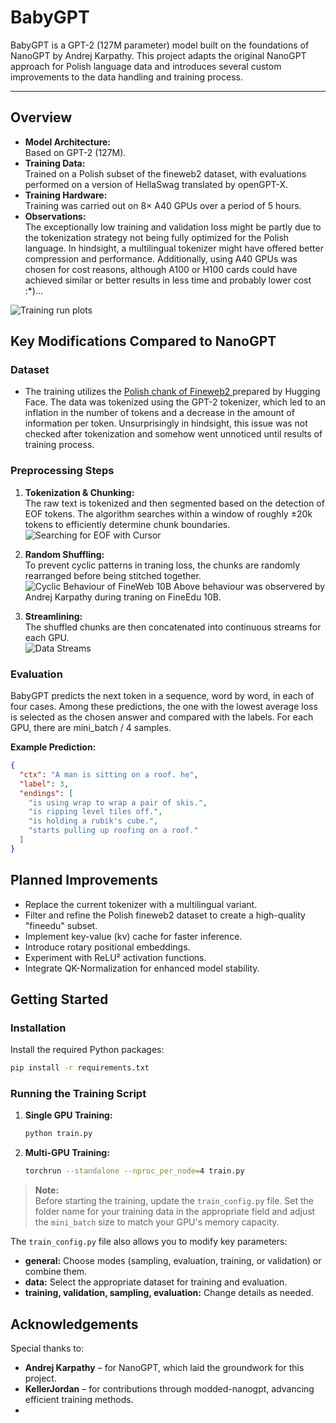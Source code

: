 
# BabyGPT

BabyGPT is a GPT-2 (127M parameter) model built on the foundations of NanoGPT by Andrej Karpathy. This project adapts the original NanoGPT approach for Polish language data and introduces several custom improvements to the data handling and training process.

---

## Overview

- **Model Architecture:**  
  Based on GPT-2 (127M).  
- **Training Data:**  
  Trained on a Polish subset of the fineweb2 dataset, with evaluations performed on a version of HellaSwag translated by openGPT-X.
- **Training Hardware:**  
  Training was carried out on 8× A40 GPUs over a period of 5 hours.
- **Observations:**  
  The exceptionally low training and validation loss might be partly due to the tokenization strategy not being fully optimized for the Polish language. In hindsight, a multilingual tokenizer might have offered better compression and performance. Additionally, using A40 GPUs was chosen for cost reasons, although A100 or H100 cards could have achieved similar or better results in less time and probably lower cost :*)...

![Training run plots](https://github.com/user-attachments/assets/2d227e5c-dd4d-43a1-bf3d-8e42935216a5)



## Key Modifications Compared to NanoGPT


### Dataset
- The training utilizes the [Polish chank of Fineweb2 ](https://huggingface.co/datasets/HuggingFaceFW/fineweb-2) prepared by Hugging Face. The data was tokenized using the GPT-2 tokenizer, which led to an inflation in the number of tokens and a decrease in the amount of information per token. Unsurprisingly in hindsight, this issue was not checked after tokenization and somehow went unnoticed until results of training process.


### Preprocessing Steps
1. **Tokenization & Chunking:**  
   The raw text is tokenized and then segmented based on the detection of EOF tokens. The algorithm searches within a window of roughly ±20k tokens to efficiently determine chunk boundaries.  
   ![Searching for EOF with Cursor](https://github.com/user-attachments/assets/ae086ce9-3706-4b72-9a21-546dca585bbb)

2. **Random Shuffling:**  
   To prevent cyclic patterns in traning loss, the chunks are randomly rearranged before being stitched together. 
   ![Cyclic Behaviour of FineWeb 10B](https://github.com/user-attachments/assets/42c3391f-cd66-47b1-97d8-c6eb7ce14f86)
   Above behaviour was observered by Andrej Karpathy during traning on FineEdu 10B.  

3. **Streamlining:**  
   The shuffled chunks are then concatenated into continuous streams for each GPU.  
   ![Data Streams](https://github.com/user-attachments/assets/45fd8109-6356-44dc-a421-2cca32dff8c8)

### Evaluation
BabyGPT predicts the next token in a sequence, word by word, in each of four cases. Among these predictions, the one with the lowest average loss is selected as the chosen answer and compared with the labels. For each GPU, there are mini_batch / 4 samples.

**Example Prediction:**
```json
{
  "ctx": "A man is sitting on a roof. he",
  "label": 3,
  "endings": [
    "is using wrap to wrap a pair of skis.",
    "is ripping level tiles off.",
    "is holding a rubik's cube.",
    "starts pulling up roofing on a roof."
  ]
}
```



## Planned Improvements

- Replace the current tokenizer with a multilingual variant.
- Filter and refine the Polish fineweb2 dataset to create a high-quality "fineedu" subset.
- Implement key-value (kv) cache for faster inference.
- Introduce rotary positional embeddings.
- Experiment with ReLU² activation functions.
- Integrate QK-Normalization for enhanced model stability.



## Getting Started

### Installation

Install the required Python packages:
```bash
pip install -r requirements.txt
```

### Running the Training Script

1. **Single GPU Training:**
   ```bash
   python train.py
   ```

2. **Multi-GPU Training:**
   ```bash
   torchrun --standalone --nproc_per_node=4 train.py
   ```

> **Note:**  
> Before starting the training, update the `train_config.py` file. Set the folder name for your training data in the appropriate field and adjust the `mini_batch` size to match your GPU's memory capacity.

The `train_config.py` file also allows you to modify key parameters:
- **general:** Choose modes (sampling, evaluation, training, or validation) or combine them.
- **data:** Select the appropriate dataset for training and evaluation.
- **training, validation, sampling, evaluation:** Change details as needed.



## Acknowledgements

Special thanks to:
- **Andrej Karpathy** – for NanoGPT, which laid the groundwork for this project.
- **KellerJordan** – for contributions through modded-nanogpt, advancing efficient training methods.
- 


